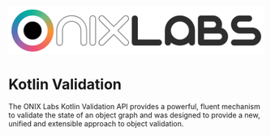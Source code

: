 [![ONIX Labs](https://raw.githubusercontent.com/onix-labs/onix-labs.github.io/master/content/logo/master_full_md.png)](https://raw.githubusercontent.com/onix-labs/onix-labs.github.io/master/content/logo/master_full_md.png)

# Kotlin Validation

The ONIX Labs Kotlin Validation API provides a powerful, fluent mechanism to validate the state of an object graph and was designed to provide a new, unified and extensible approach to object validation.